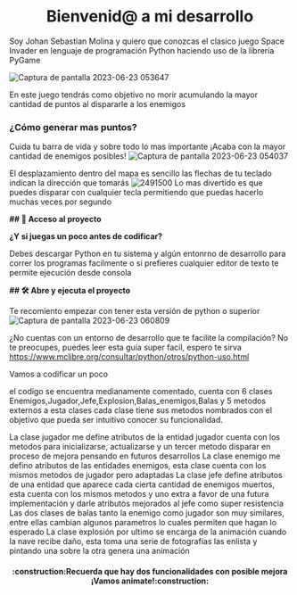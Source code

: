 <h1 align="center"> Bienvenid@ a mi desarrollo </h1>

Soy Johan Sebastian Molina y quiero que conozcas el clasico juego Space Invader en lenguaje de programación Python haciendo uso de la librería PyGame

![Captura de pantalla 2023-06-23 053647](https://github.com/SrBiolizard/JohanSebastianMolina-KodlandTest/assets/72704984/1f3c6081-3b0c-4b5f-8309-f04dfef432c0)

En este juego tendrás como objetivo no morir acumulando la mayor cantidad de puntos al dispararle a los enemigos
<h3>¿Cómo generar mas puntos?</h3>

Cuida tu barra de vida y sobre todo lo mas importante ¡Acaba con la mayor cantidad de enemigos posibles!
![Captura de pantalla 2023-06-23 054037](https://github.com/SrBiolizard/JohanSebastianMolina-KodlandTest/assets/72704984/13e8d81c-8ea7-4293-bf8d-061634731031)

El desplazamiento dentro del mapa es sencillo las flechas de tu teclado indican la dirección que tomarás
![2491500](https://github.com/SrBiolizard/JohanSebastianMolina-KodlandTest/assets/72704984/6ebe1f7e-6419-4afe-818f-74d87fb783e7)
Lo mas divertido es que puedes disparar con cualquier tecla permitiendo que puedas hacerlo muchas veces por segundo

**\## 📁 Acceso al proyecto**

**¿Y si juegas un poco antes de codificar?**

Debes descargar Python en tu sistema y algún entonrno de desarrollo para correr los programas facilmente o si prefieres cualquier editor de texto te permite ejecución desde consola

**\## 🛠️ Abre y ejecuta el proyecto**

Te recomiento empezar con tener esta versión de python o superior
![Captura de pantalla 2023-06-23 060809](https://github.com/SrBiolizard/JohanSebastianMolina-KodlandTest/assets/72704984/1561e263-9c9d-41d8-8a11-c55209546045)

¿No cuentas con un entorno de desarrollo que te facilite la compilación?
No te preocupes, puedes leer esta guía super facil, espero te sirva https://www.mclibre.org/consultar/python/otros/python-uso.html

Vamos a codificar un poco

el codigo se encuentra medianamente comentado, cuenta con 6 clases Enemigos,Jugador,Jefe,Explosion,Balas_enemigos,Balas y 5 metodos externos a esta clases
cada clase tiene sus metodos nombrados con el objetivo que pueda ser intuitivo conocer su funcionalidad.

La clase jugador me define atributos de la entidad jugador cuenta con los metodos para inicializarse, actualizarse y un tercer metodo disparar en proceso de mejora pensando en futuros desarrollos
La clase enemigo me defino atributos de las entidades enemigos, esta clase cuenta con los mismos metodos de jugador pero adaptadas
La clase jefe define atributos de una entidad que aparece cada cierta cantidad de enemigos muertos, esta cuenta con los mismos metodos y uno extra a favor de una futura implementación y darle atributos mejorados al jefe como super resistencia
Las dos clases de balas tanto la enemigo como jugador son muy similares, entre ellas cambian algunos parametros lo cuales permiten que hagan lo esperado
La clase explosión por ultimo se encarga de la animación cuando la nave recibe daño, esta toma una serie de fotografías las enlista y pintando una sobre la otra genera una animación

<h4 align="center">
:construction:Recuerda que hay dos funcionalidades con posible mejora ¡Vamos animate!:construction:
</h4>


